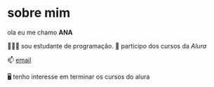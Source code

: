 # sobre mim
ola eu me chamo **ANA**

👩🏽‍💻 sou estudante de programação.
📌 participo dos cursos da *Alura*

📫 [email](flavia.nascimento.ana@escola.pr.gov.br)

🖥️ tenho interesse em terminar os cursos do alura
